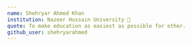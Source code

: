 ```yaml
---
name: Shehryar Ahmed Khan
institution: Nazeer Hussain University 🚩 
quote: To make education as easiest as possible for other.
github_user: shehryarahmed
---
```


